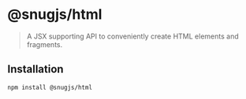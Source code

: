 # @snugjs/html

> A JSX supporting API to conveniently create HTML elements and fragments.

## Installation

```
npm install @snugjs/html
```
